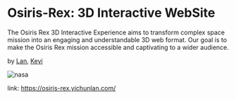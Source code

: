 # Osiris-Rex: 3D Interactive WebSite

The Osiris Rex 3D Interactive Experience aims to transform complex space mission into an engaging and understandable 3D web format. Our goal is to make the Osiris Rex mission accessible and captivating to a wider audience.

by [Lan](yichunlan.com), [Keyi](https://github.com/koeefu) 


![nasa](https://github.com/yclanlan/Visual-Journalism-Final/assets/97862198/e42b06c7-2953-4f69-b61e-a3f870b15e91)

link: https://osiris-rex.yichunlan.com/
